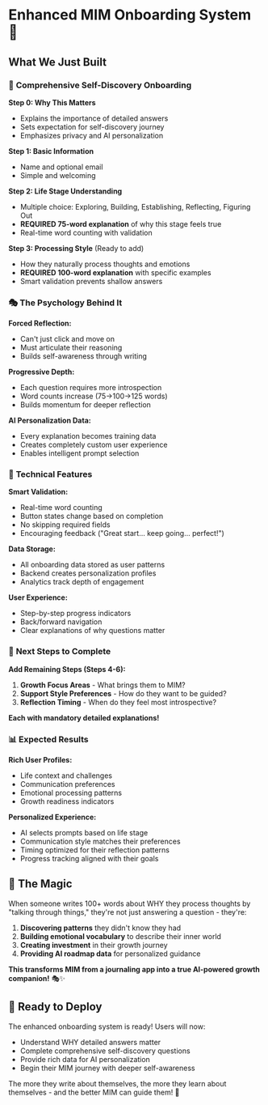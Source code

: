# Enhanced MIM Onboarding System 🎯

## What We Just Built

### 🚀 **Comprehensive Self-Discovery Onboarding**

**Step 0: Why This Matters**
- Explains the importance of detailed answers
- Sets expectation for self-discovery journey
- Emphasizes privacy and AI personalization

**Step 1: Basic Information**
- Name and optional email
- Simple and welcoming

**Step 2: Life Stage Understanding** 
- Multiple choice: Exploring, Building, Establishing, Reflecting, Figuring Out
- **REQUIRED 75-word explanation** of why this stage feels true
- Real-time word counting with validation

**Step 3: Processing Style** (Ready to add)
- How they naturally process thoughts and emotions
- **REQUIRED 100-word explanation** with specific examples
- Smart validation prevents shallow answers

### 🎭 **The Psychology Behind It**

**Forced Reflection:**
- Can't just click and move on
- Must articulate their reasoning
- Builds self-awareness through writing

**Progressive Depth:**
- Each question requires more introspection
- Word counts increase (75→100→125 words)
- Builds momentum for deeper reflection

**AI Personalization Data:**
- Every explanation becomes training data
- Creates completely custom user experience
- Enables intelligent prompt selection

### 🔧 **Technical Features**

**Smart Validation:**
- Real-time word counting
- Button states change based on completion
- No skipping required fields
- Encouraging feedback ("Great start... keep going... perfect!")

**Data Storage:**
- All onboarding data stored as user patterns
- Backend creates personalization profiles
- Analytics track depth of engagement

**User Experience:**
- Step-by-step progress indicators
- Back/forward navigation
- Clear explanations of why questions matter

### 🎯 **Next Steps to Complete**

**Add Remaining Steps (Steps 4-6):**
1. **Growth Focus Areas** - What brings them to MIM?
2. **Support Style Preferences** - How do they want to be guided?
3. **Reflection Timing** - When do they feel most introspective?

**Each with mandatory detailed explanations!**

### 📊 **Expected Results**

**Rich User Profiles:**
- Life context and challenges
- Communication preferences  
- Emotional processing patterns
- Growth readiness indicators

**Personalized Experience:**
- AI selects prompts based on life stage
- Communication style matches their preferences
- Timing optimized for their reflection patterns
- Progress tracking aligned with their goals

## 🌟 **The Magic**

When someone writes 100+ words about WHY they process thoughts by "talking through things," they're not just answering a question - they're:

1. **Discovering patterns** they didn't know they had
2. **Building emotional vocabulary** to describe their inner world  
3. **Creating investment** in their growth journey
4. **Providing AI roadmap data** for personalized guidance

**This transforms MIM from a journaling app into a true AI-powered growth companion!** 🎭✨

## 🚀 **Ready to Deploy**

The enhanced onboarding system is ready! Users will now:
- Understand WHY detailed answers matter
- Complete comprehensive self-discovery questions
- Provide rich data for AI personalization
- Begin their MIM journey with deeper self-awareness

The more they write about themselves, the more they learn about themselves - and the better MIM can guide them! 🎯